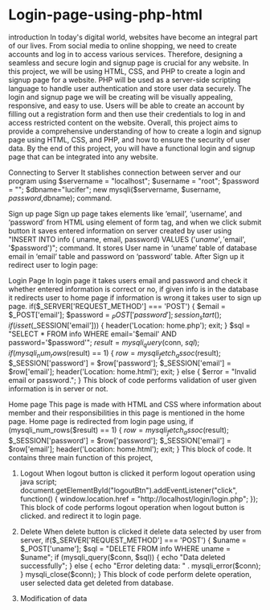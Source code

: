 # Login-page-using-php-html
introduction
In today's digital world, websites have become an integral part of our lives. From social media to online shopping, we need to create accounts and log in to access various services. Therefore, designing a seamless and secure login and signup page is crucial for any website.
In this project, we will be using HTML, CSS, and PHP to create a login and signup page for a website. PHP will be used as a server-side scripting language to handle user authentication and store user data securely.
The login and signup page we will be creating will be visually appealing, responsive, and easy to use. Users will be able to create an account by filling out a registration form and then use their credentials to log in and access restricted content on the website.
Overall, this project aims to provide a comprehensive understanding of how to create a login and signup page using HTML, CSS, and PHP, and how to ensure the security of user data. By the end of this project, you will have a functional login and signup page that can be integrated into any website.













Connecting to Server
It stablishes connection between server and our program using
 $servername = "localhost";
 $username = "root";
 $password = "";
 $dbname="lucifer";
 new mysqli($servername, $username, $password,$dbname);
command. 




Sign up page
Sign up page takes elements like ‘email’, ‘username’, and ‘password’ from HTML using element of form tag, and when we click submit button it saves entered information on server created by user using "INSERT INTO info ( uname, email, password) VALUES ('$uname', '$email', '$password')"; command.
It stores User name in ‘uname’ table of database email in ‘email’ table and password on ‘password’ table.
After Sign up it redirect user to login page:



Login Page
In login page it takes users email and password and check it whether entered information is correct or no, if given info is in the database it redirects user to home page if information is wrong it takes user to sign up page. 
if($_SERVER['REQUEST_METHOD'] === 'POST') {
$email = $_POST['email'];
$password = $_POST['password'];
session_start();
if (isset($_SESSION['email'])) {
    header('Location: home.php');
    exit;
}
    $sql = "SELECT * FROM info WHERE email='$email' AND password='$password'";
    $result = mysqli_query($conn, $sql);
    if (mysqli_num_rows($result) == 1) {
        $row = mysqli_fetch_assoc($result);
        $_SESSION['password'] = $row['password'];
        $_SESSION['email'] = $row['email'];
        header('Location: home.html');
        exit;
    } else {
        $error = "Invalid email or password.";
    }
This block of code performs validation of user given information is in server or not.


Home page
This page is made with HTML and CSS where information about member and their responsibilities in this page is mentioned in the home page. Home page is redirected from login page using,
if (mysqli_num_rows($result) == 1) {
        $row = mysqli_fetch_assoc($result);
        $_SESSION['password'] = $row['password'];
        $_SESSION['email'] = $row['email'];
        header('Location: home.html');
        exit;
    }
This block of code. 
It contains three main function of this project, 
1.	Logout 
When logout button is clicked it perform logout operation using java script;
document.getElementById("logoutBtn").addEventListener("click", function() {
        window.location.href = "http://localhost/login/login.php";
        });   
This block of code performs logout operation when logout button is clicked.
and redirect it to login page. 

2.	Delete 
When delete button is clicked it delete data selected by user from server,
if($_SERVER['REQUEST_METHOD'] === 'POST') {
$uname = $_POST['uname'];
$sql = "DELETE FROM info WHERE uname = $uname";
if (mysqli_query($conn, $sql)) {
  echo "Data deleted successfully";
} else {
  echo "Error deleting data: " . mysqli_error($conn);
}
mysqli_close($conn);
}
This block of code perform delete operation, user selected data get deleted from database.

3.	Modification of data

